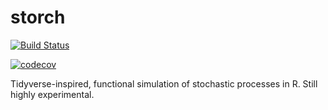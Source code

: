 # storch

[![Build Status](https://travis-ci.com/pedrocava/storch.svg?token=Z7eZTz3yWkniE3Ls92PF&branch=master)](https://travis-ci.com/pedrocava/storch)

[![codecov](https://codecov.io/gh/pedrocava/storch/branch/master/graph/badge.svg?token=Clrvs5FiT0)](https://codecov.io/gh/pedrocava/storch)


Tidyverse-inspired, functional simulation of stochastic processes in R. Still highly experimental.
